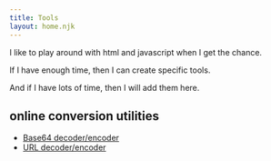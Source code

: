 ```yaml
---
title: Tools
layout: home.njk
---
```


I like to play around with html and javascript when I get the chance.

If I have enough time, then I can create specific tools.

And if I have lots of time, then I will add them here.

## online conversion utilities

* [Base64 decoder/encoder](/tools/base64)
* [URL decoder/encoder](/tools/url)
